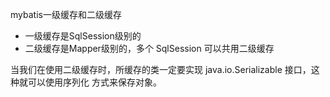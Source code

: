 mybatis一级缓存和二级缓存
- 一级缓存是SqlSession级别的
- 二级缓存是Mapper级别的，多个 SqlSession 可以共用二级缓存

当我们在使用二级缓存时，所缓存的类一定要实现 java.io.Serializable 接口，这种就可以使用序列化
方式来保存对象。
